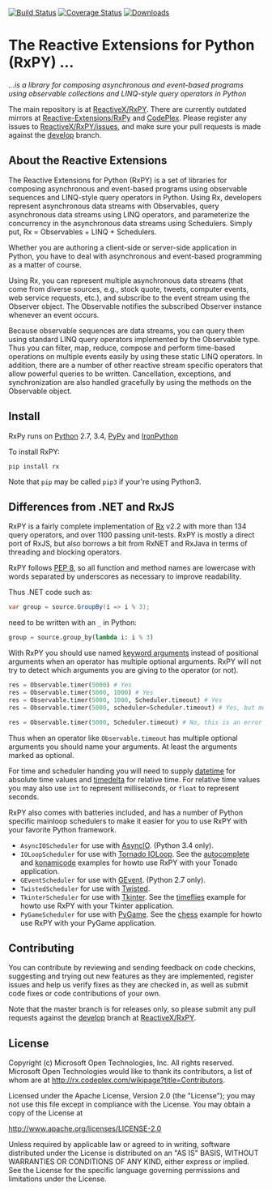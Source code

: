 [![Build Status](https://travis-ci.org/ReactiveX/RxPY.svg?branch=master)](https://travis-ci.org/ReactiveX/RxPY)
[![Coverage Status](https://coveralls.io/repos/dbrattli/RxPY/badge.png)](https://coveralls.io/r/dbrattli/RxPY)
[![Downloads](https://pypip.in/download/Rx/badge.svg)](https://pypi.python.org/pypi/Rx/)

# The Reactive Extensions for Python (RxPY) ... #
*...is a library for composing asynchronous and event-based programs using observable collections and LINQ-style query operators in Python*

The main repository is at [ReactiveX/RxPY](https://github.com/ReactiveX/RxPY).
There are currently outdated mirrors at
[Reactive-Extensions/RxPy](https://github.com/Reactive-Extensions/RxPy/) and
[CodePlex](http://rxpy.codeplex.com/). Please register any issues to
[ReactiveX/RxPY/issues](https://github.com/ReactiveX/RxPY/issues), and make sure
your pull requests is made against the
[develop](https://github.com/ReactiveX/RxPY/tree/develop) branch.

## About the Reactive Extensions

The Reactive Extensions for Python (RxPY) is a set of libraries for composing
asynchronous and event-based programs using observable sequences and LINQ-style
query operators in Python. Using Rx, developers represent asynchronous data
streams with Observables, query asynchronous data streams using LINQ operators,
and parameterize the concurrency in the asynchronous data streams using
Schedulers. Simply put, Rx = Observables + LINQ + Schedulers.

Whether you are authoring a client-side or server-side application in Python,
you have to deal with asynchronous and event-based programming as a matter of
course.

Using Rx, you can represent multiple asynchronous data streams (that come from
diverse sources, e.g., stock quote, tweets, computer events, web service
requests, etc.), and subscribe to the event stream using the Observer object.
The Observable notifies the subscribed Observer instance whenever an event
occurs.

Because observable sequences are data streams, you can query them using standard
LINQ query operators implemented by the Observable type. Thus you can filter,
map, reduce, compose and perform time-based operations on multiple events
easily by using these static LINQ operators. In addition, there are a number of
other reactive stream specific operators that allow powerful queries to be
written. Cancellation, exceptions, and synchronization are also handled
gracefully by using the methods on the Observable object.

## Install

RxPy runs on [Python](http://www.python.org/) 2.7, 3.4,
[PyPy](http://pypy.org/) and [IronPython](https://ironpython.codeplex.com)

To install RxPY:

`pip install rx`

Note that `pip` may be called `pip3` if your're using Python3.

## Differences from .NET and RxJS

RxPY is a fairly complete implementation of
[Rx](http://msdn.microsoft.com/en-us/data/gg577609.aspx)
v2.2 with more than 134 query operators, and over 1100 passing unit-tests. RxPY
is mostly a direct port of RxJS, but also borrows a bit from RxNET and RxJava
in terms of threading and blocking operators.

RxPY follows [PEP 8](http://legacy.python.org/dev/peps/pep-0008/), so all
function and method names are lowercase with words separated by underscores as
necessary to improve readability.

Thus .NET code such as:
```c#
var group = source.GroupBy(i => i % 3);
```

need to be written with an `_` in Python:
```python
group = source.group_by(lambda i: i % 3)
```

With RxPY you should use named
[keyword arguments](https://docs.python.org/2/glossary.html) instead of
positional arguments when an operator has multiple optional arguments. RxPY will
not try to detect which arguments you are giving to the operator (or not).

```python
res = Observable.timer(5000) # Yes
res = Observable.timer(5000, 1000) # Yes
res = Observable.timer(5000, 1000, Scheduler.timeout) # Yes
res = Observable.timer(5000, scheduler=Scheduler.timeout) # Yes, but must name

res = Observable.timer(5000, Scheduler.timeout) # No, this is an error
```

Thus when an operator like `Observable.timeout` has multiple optional arguments
you should name your arguments. At least the arguments marked as optional.

For time and scheduler handing you will need to supply
[datetime](https://docs.python.org/2/library/datetime.html) for absolute time
values and
[timedelta](https://docs.python.org/2/library/datetime.html#timedelta-objects)
for relative time. For relative time values you may also use `int` to represent
milliseconds, or `float` to represent seconds.

RxPY also comes with batteries included, and has a number of Python specific
mainloop schedulers to make it easier for you to use RxPY with your favorite
Python framework.

* `AsyncIOScheduler` for use with
  [AsyncIO](https://docs.python.org/3/library/asyncio.html). (Python 3.4 only).
* `IOLoopScheduler` for use with
  [Tornado IOLoop](http://www.tornadoweb.org/en/stable/networking.html). See the
  [autocomplete](https://github.com/ReactiveX/RxPY/tree/master/examples/autocomplete)
  and [konamicode](https://github.com/ReactiveX/RxPY/tree/master/examples/konamicode)
  examples for howto use RxPY with your Tonado application.
* `GEventScheduler` for use with [GEvent](http://www.gevent.org/).
  (Python 2.7 only).
* `TwistedScheduler` for use with [Twisted](https://twistedmatrix.com/).
* `TkinterScheduler` for use with [Tkinter](https://wiki.python.org/moin/TkInter).
  See the [timeflies](https://github.com/ReactiveX/RxPY/tree/master/examples/timeflies)
  example for howto use RxPY with your Tkinter application.
* `PyGameScheduler` for use with [PyGame](http://www.pygame.org/). See the
  [chess](https://github.com/ReactiveX/RxPY/tree/master/examples/chess)
  example for howto use RxPY with your PyGame application.

## Contributing ##

You can contribute by reviewing and sending feedback on code checkins,
suggesting and trying out new features as they are implemented, register issues
and help us verify fixes as they are checked in, as well as submit code fixes or
code contributions of your own.

Note that the master branch is for releases only, so please submit any pull
requests against the [develop](https://github.com/ReactiveX/RxPY/tree/develop)
branch at [ReactiveX/RxPY](https://github.com/ReactiveX/RxPY).

## License ##

Copyright (c) Microsoft Open Technologies, Inc.  All rights reserved.
Microsoft Open Technologies would like to thank its contributors, a list
of whom are at http://rx.codeplex.com/wikipage?title=Contributors.

Licensed under the Apache License, Version 2.0 (the "License"); you
may not use this file except in compliance with the License. You may
obtain a copy of the License at

http://www.apache.org/licenses/LICENSE-2.0

Unless required by applicable law or agreed to in writing, software
distributed under the License is distributed on an "AS IS" BASIS,
WITHOUT WARRANTIES OR CONDITIONS OF ANY KIND, either express or
implied. See the License for the specific language governing permissions
and limitations under the License.
